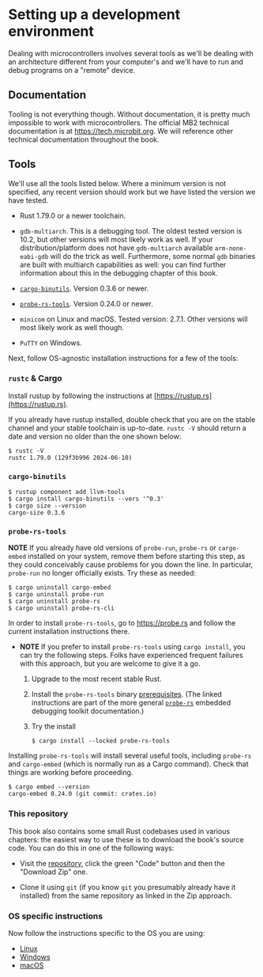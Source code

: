 # Setting up a development environment

Dealing with microcontrollers involves several tools as we'll be dealing with an architecture
different from your computer's and we'll have to run and debug programs on a "remote" device.

## Documentation

Tooling is not everything though. Without documentation, it is pretty much impossible to work with
microcontrollers. The official MB2 technical documentation is at <https://tech.microbit.org>. We
will reference other technical documentation throughout the book.

## Tools

We'll use all the tools listed below. Where a minimum version is not specified, any recent version
should work but we have listed the version we have tested.

- Rust 1.79.0 or a newer toolchain.

- `gdb-multiarch`. This is a debugging tool. The oldest tested version is 10.2, but other versions
  will most likely work as well.  If your distribution/platform does not have `gdb-multiarch`
  available `arm-none-eabi-gdb` will do the trick as well. Furthermore, some normal `gdb` binaries
  are built with multiarch capabilities as well: you can find further information about this in the
  debugging chapter of this book.

- [`cargo-binutils`]. Version 0.3.6 or newer.

  [`cargo-binutils`]: https://github.com/rust-embedded/cargo-binutils

- [`probe-rs-tools`]. Version 0.24.0 or newer.

  [`probe-rs-tools`]: https://probe.rs/docs/overview/about-probe-rs/

- `minicom` on Linux and macOS. Tested version: 2.7.1. Other versions will most likely work as well
  though.

- `PuTTY` on Windows.

Next, follow OS-agnostic installation instructions for a few of the tools:

### `rustc` & Cargo

Install rustup by following the instructions at [https://rustup.rs](https://rustup.rs).

If you already have rustup installed, double check that you are on the stable channel and your
stable toolchain is up-to-date. `rustc -V` should return a date and version no older than the one
shown below:

``` console
$ rustc -V
rustc 1.79.0 (129f3b996 2024-06-10)
```

### `cargo-binutils`

``` console
$ rustup component add llvm-tools
$ cargo install cargo-binutils --vers '^0.3'
$ cargo size --version
cargo-size 0.3.6
```

### `probe-rs-tools`

**NOTE** If you already have old versions of `probe-run`, `probe-rs` or `cargo-embed` installed
on your system, remove them before starting this step, as they could conceivably cause problems
for you down the line. In particular, `probe-run` no longer officially exists. Try these as
needed:

```console
$ cargo uninstall cargo-embed
$ cargo uninstall probe-run
$ cargo uninstall probe-rs
$ cargo uninstall probe-rs-cli
```

In order to install `probe-rs-tools`, go to <https://probe.rs> and follow the current installation
instructions there.

* **NOTE** If you prefer to install `probe-rs-tools` using `cargo install`, you can try the
  following steps.  Folks have experienced frequent failures with this approach, but you are
  welcome to give it a go.

  1. Upgrade to the most recent stable Rust.

  2. Install the `probe-rs-tools` binary
     [prerequisites](https://probe.rs/docs/getting-started/installation/).  (The linked
     instructions are part of the more general [`probe-rs`](https://probe.rs/) embedded debugging
     toolkit documentation.)

  3. Try the install

     ```console
     $ cargo install --locked probe-rs-tools
     ```

Installing `probe-rs-tools` will install several useful tools, including `probe-rs` and
`cargo-embed` (which is normally run as a Cargo command). Check that things are working before
proceeding.

```
$ cargo embed --version
cargo-embed 0.24.0 (git commit: crates.io)
```

### This repository

This book also contains some small Rust codebases used in various chapters: the easiest way to use
these is to download the book's source code. You can do this in one of the following ways:

- Visit the [repository](https://github.com/rust-embedded/discovery-mb2/), click the green "Code"
  button and then the "Download Zip" one.

- Clone it using `git` (if you know `git` you presumably already have it installed) from the same
  repository as linked in the Zip approach.

### OS specific instructions

Now follow the instructions specific to the OS you are using:

- [Linux](linux.md)
- [Windows](windows.md)
- [macOS](macos.md)
